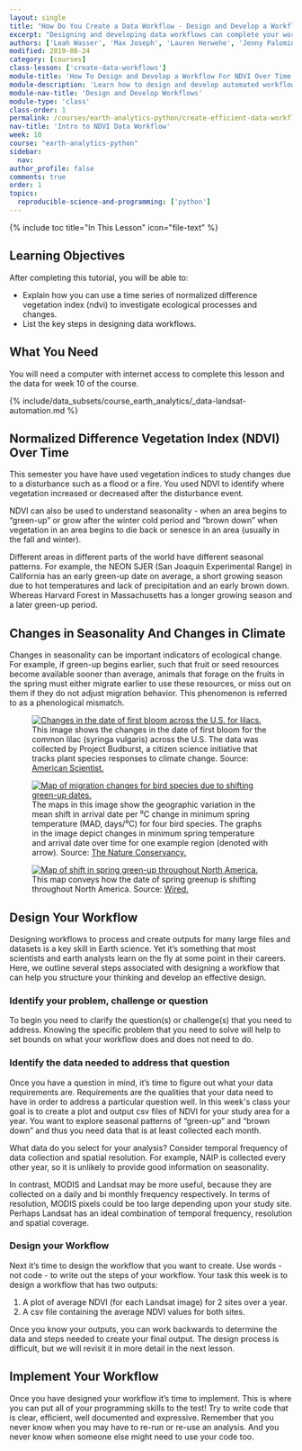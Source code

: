 ```yaml
---
layout: single
title: "How Do You Create a Data Workflow - Design and Develop a Workflow For NDVI Over Time"
excerpt: "Designing and developing data workflows can complete your work more efficiently by allowing you to repeat and automate data tasks. Learn how to design and develop efficient workflows to automate data analyses in Python."
authors: ['Leah Wasser', 'Max Joseph', 'Lauren Herwehe', 'Jenny Palomino', 'Joe McGlinchy']
modified: 2019-08-24
category: [courses]
class-lesson: ['create-data-workflows']
module-title: 'How To Design and Develop a Workflow For NDVI Over Time'
module-description: 'Learn how to design and develop automated workflows to calculate NDVI time series in Python.'
module-nav-title: 'Design and Develop Workflows'
module-type: 'class'
class-order: 1
permalink: /courses/earth-analytics-python/create-efficient-data-workflows/intro-to-ndvi-data-workflow/
nav-title: 'Intro to NDVI Data Workflow'
week: 10
course: "earth-analytics-python"
sidebar:
  nav:
author_profile: false
comments: true
order: 1
topics:
  reproducible-science-and-programming: ['python']
---
```

{% include toc title="In This Lesson" icon="file-text" %}

<div class='notice--success' markdown="1">

## <i class="fa fa-graduation-cap" aria-hidden="true"></i> Learning Objectives

After completing this tutorial, you will be able to:

* Explain how you can use a time series of normalized difference vegetation index (ndvi) to investigate ecological processes and changes.
* List the key steps in designing data workflows. 

## <i class="fa fa-check-square-o fa-2" aria-hidden="true"></i> What You Need

You will need a computer with internet access to complete this lesson and the data for week 10 of the course.

{% include/data_subsets/course_earth_analytics/_data-landsat-automation.md %}

</div>


## Normalized Difference Vegetation Index (NDVI) Over Time 

This semester you have have used vegetation indices to study changes due to a disturbance such as a flood or a fire. You used NDVI to identify where vegetation increased or decreased after the disturbance event. 

NDVI can also be used to understand seasonality - when an area begins to “green-up” or grow after the winter cold period and “brown down” when vegetation in an area begins to die back or senesce in an area (usually in the fall and winter). 

Different areas in different parts of the world have different seasonal patterns. For example, the NEON SJER (San Joaquin Experimental Range) in California has an early green-up date on average, a short growing season due to hot temperatures and lack of precipitation and an early brown down. Whereas Harvard Forest in Massachusetts has a longer growing season and a later green-up period.   

## Changes in Seasonality And Changes in Climate 

Changes in seasonality can be important indicators of ecological change. For example, if green-up begins earlier, such that fruit or seed resources become available sooner than average, animals that forage on the fruits in the spring must either migrate earlier to use these resources, or miss out on them if they do not adjust migration behavior. This phenomenon is referred to as a phenological mismatch.

<figure>
  <a href="{{ site.url }}/images/courses/earth-analytics/science/phenology/lilac-greenup-map-automation-landsat-ndvi.jpg">
    <img src="{{ site.url }}/images/courses/earth-analytics/science/phenology/lilac-greenup-map-automation-landsat-ndvi.jpg" alt="Changes in the date of first bloom across the U.S. for lilacs.">
  </a>
  <figcaption>This image shows the changes in the date of first bloom for the common lilac (syringa vulgaris) across the U.S. The data was collected by Project Budburst, a citizen science initiative that tracks plant species responses to climate change. Source: <a href="https://www.americanscientist.org/article/citizen-science-takes-root" target="_blank">American Scientist.</a>
  </figcaption>
</figure>

<figure>
  <a href="{{ site.url }}/images/courses/earth-analytics/science/phenology/bird-migration-map-automation-landsat-ndvi.jpg">
    <img src="{{ site.url }}/images/courses/earth-analytics/science/phenology/bird-migration-map-automation-landsat-ndvi.jpg" alt=" Map of migration changes for bird species due to shifting green-up dates.">
  </a>
  <figcaption>The maps in this image show the geographic variation in the mean shift in arrival date per ⁰C change in minimum spring temperature (MAD, days/⁰C) for four bird species. The graphs in the image depict changes in minimum spring temperature and arrival date over time for one example region (denoted with arrow). Source: <a href= "https://blog.nature.org/science/explainer/climate-change-already-changing-seasons-phenology-citizen-science/" target="_blank">The Nature Conservancy.</a>
  </figcaption>
</figure>

<figure>
  <a href="{{ site.url }}/images/courses/earth-analytics/science/phenology/north-america-greenup-map-automation-landsat-ndvi.jpg">
    <img src="{{ site.url }}/images/courses/earth-analytics/science/phenology/north-america-greenup-map-automation-landsat-ndvi.jpg" alt=" Map of shift in spring green-up throughout North America.">
  </a>
  <figcaption>This map conveys how the date of spring greenup is shifting throughout North America. Source: <a href= "https://www.wired.com/2007/11/greenup-of-the-planet-is-not-black-and-white-2/" target="_blank">Wired.</a>
  </figcaption>
</figure>

## Design Your Workflow

Designing workflows to process and create outputs for many large files and datasets is a key skill in Earth science. Yet it’s something that most scientists and earth analysts learn on the fly at some point in their careers. Here, we outline several steps associated with designing a workflow that can help you structure your thinking and develop an effective design. 

### Identify your problem, challenge or question

To begin you need to clarify the question(s) or challenge(s) that you need to address. Knowing the specific problem that you need to solve will help to set bounds on what your workflow does and does not need to do.

###  Identify the data needed to address that question

Once you have a question in mind, it’s time to figure out what your data requirements are. Requirements are the qualities that your data need to have in order to address a particular question well. In this week's class your goal is to create a plot and output csv files of NDVI for your study area for a year. You want to explore seasonal patterns of “green-up” and “brown down” and thus you need data that is at least collected each month. 

What data do you select for your analysis? Consider temporal frequency of data collection and spatial resolution. For example, NAIP is collected every other year, so it is unlikely to provide good information on seasonality. 

In contrast, MODIS and Landsat may be more useful, because they are collected on a daily and bi monthly frequency respectively. In terms of resolution, MODIS pixels could be too large depending upon your study site. Perhaps Landsat has an ideal combination of temporal frequency, resolution and spatial coverage.

### Design your Workflow

Next it’s time to design the workflow that you want to create. Use words - not code - to write out the steps of your workflow. Your task this week is to design a workflow that has two outputs:

1. A plot of average NDVI (for each Landsat image) for 2 sites over a year.
2. A csv file containing the average NDVI values for both sites. 

Once you know your outputs, you can work backwards to determine the data and steps needed to create your final output. The design process is difficult, but we will revisit it in more detail in the next lesson. 

## Implement Your Workflow

Once you have designed your workflow it’s time to implement. This is where you can put all of your programming skills to the test! Try to write code that is clear, efficient, well documented and expressive. Remember that you never know when you may have to re-run or re-use an analysis. And you never know when someone else might need to use your code too.

